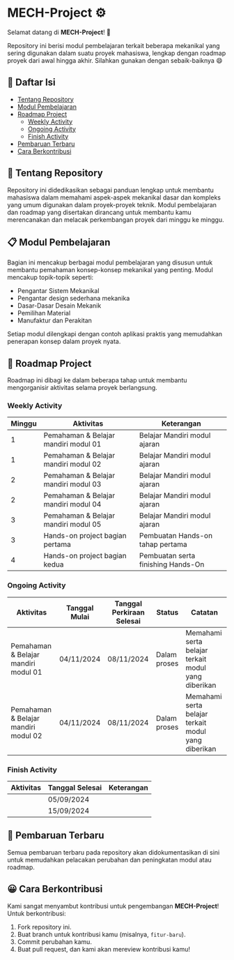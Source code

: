 # MECH-Project :gear:

Selamat datang di **MECH-Project**! :tada:

Repository ini berisi modul pembelajaran terkait beberapa mekanikal yang sering digunakan dalam suatu proyek mahasiswa, lengkap dengan roadmap proyek dari awal hingga akhir. Silahkan gunakan dengan sebaik-baiknya :smile:

## :memo: Daftar Isi 
- [Tentang Repository](#open_file_folder-tentang-repository)
- [Modul Pembelajaran](#clipboard-modul-pembelajaran)
- [Roadmap Project](#date-roadmap-project)
  - [Weekly Activity](#weekly-activity)
  - [Ongoing Activity](#ongoing-activity)
  - [Finish Activity](#finish-activity)
- [Pembaruan Terbaru](#toolbox-pembaruan-terbaru)
- [Cara Berkontribusi](#grinning-cara-berkontribusi)

## :open_file_folder: Tentang Repository
Repository ini didedikasikan sebagai panduan lengkap untuk membantu mahasiswa dalam memahami aspek-aspek mekanikal dasar dan kompleks yang umum digunakan dalam proyek-proyek teknik. Modul pembelajaran dan roadmap yang disertakan dirancang untuk membantu kamu merencanakan dan melacak perkembangan proyek dari minggu ke minggu.

## :clipboard: Modul Pembelajaran
Bagian ini mencakup berbagai modul pembelajaran yang disusun untuk membantu pemahaman konsep-konsep mekanikal yang penting. Modul mencakup topik-topik seperti:
- Pengantar Sistem Mekanikal
- Pengantar design sederhana mekanika
- Dasar-Dasar Desain Mekanik
- Pemilihan Material
- Manufaktur dan Perakitan

Setiap modul dilengkapi dengan contoh aplikasi praktis yang memudahkan penerapan konsep dalam proyek nyata.

## :date: Roadmap Project
Roadmap ini dibagi ke dalam beberapa tahap untuk membantu mengorganisir aktivitas selama proyek berlangsung.

### Weekly Activity
| Minggu | Aktivitas                                     | Keterangan                              |
|--------|-----------------------------------------------|-----------------------------------------|
| 1      | Pemahaman & Belajar mandiri modul 01          | Belajar Mandiri modul ajaran            |
| 1      | Pemahaman & Belajar mandiri modul 02          | Belajar Mandiri modul ajaran            |
| 2      | Pemahaman & Belajar mandiri modul 03          | Belajar Mandiri modul ajaran            |
| 2      | Pemahaman & Belajar mandiri modul 04          | Belajar Mandiri modul ajaran            |
| 3      | Pemahaman & Belajar mandiri modul 05          | Belajar Mandiri modul ajaran            |
| 3      | Hands-on project bagian pertama               | Pembuatan Hands-on tahap pertama        |
| 4      | Hands-on project bagian kedua                 | Pembuatan serta finishing Hands-On      |


### Ongoing Activity
| Aktivitas                               | Tanggal Mulai | Tanggal Perkiraan Selesai | Status       | Catatan                                                |
|-----------------------------------------|---------------|---------------------------|--------------|--------------------------------------------------------|
| Pemahaman & Belajar mandiri modul 01    | 04/11/2024    | 08/11/2024                | Dalam proses | Memahami serta belajar terkait modul yang diberikan    |
| Pemahaman & Belajar mandiri modul 02    | 04/11/2024    | 08/11/2024                | Dalam proses | Memahami serta belajar terkait modul yang diberikan    |

### Finish Activity
| Aktivitas                 | Tanggal Selesai | Keterangan                           |
|---------------------------|-----------------|--------------------------------------|
|                           | 05/09/2024      |                                      |
|                           | 15/09/2024      |                                      |

## 	:toolbox: Pembaruan Terbaru
Semua pembaruan terbaru pada repository akan didokumentasikan di sini untuk memudahkan pelacakan perubahan dan peningkatan modul atau roadmap.

## :grinning: Cara Berkontribusi
Kami sangat menyambut kontribusi untuk pengembangan **MECH-Project**! Untuk berkontribusi:
1. Fork repository ini.
2. Buat branch untuk kontribusi kamu (misalnya, `fitur-baru`).
3. Commit perubahan kamu.
4. Buat pull request, dan kami akan mereview kontribusi kamu!
